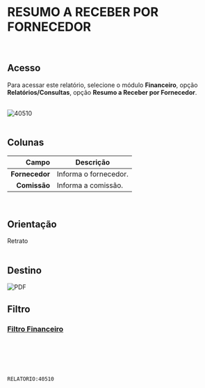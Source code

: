 # RESUMO A RECEBER POR FORNECEDOR
<br>

## Acesso
Para acessar este relatório, selecione o módulo **Financeiro**, opção **Relatórios/Consultas**, opção **Resumo a Receber por Fornecedor**.
<br>
<br>

![40510](https://raw.githubusercontent.com/netforcews/docs-siscom/master/relatorios/imagens/40510.png)
<br>
<br>

## Colunas
Campo | Descrição
--:|---
**Fornecedor** | Informa o fornecedor.
**Comissão** | Informa a comissão.
<br>

## Orientação
Retrato   
<br>

## Destino
 ![PDF](https://raw.githubusercontent.com/netforcews/docs-siscom/master/relatorios/imagens/pdf-48.png)
<br>

## Filtro
### [Filtro Financeiro](/geral/rep-filtro-fin-receber.md)
<br>
<br>
<br>
<br>

```RELATORIO:40510```
